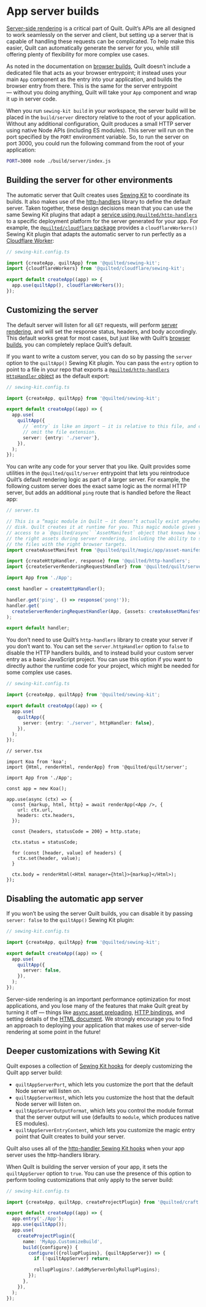 # App server builds

[Server-side rendering](../../server-rendering.md) is a critical part of Quilt. Quilt’s APIs are all designed to work seamlessly on the server and client, but setting up a server that is capable of handling these requests can be complicated. To help make this easier, Quilt can automatically generate the server for you, while still offering plenty of flexibility for more complex use cases.

As noted in the documentation on [browser builds](./browser.md), Quilt doesn’t include a dedicated file that acts as your browser entrypoint; it instead uses your main `App` component as the entry into your application, and builds the browser entry from there. This is the same for the server entrypoint — without you doing anything, Quilt will take your `App` component and wrap it up in server code.

When you run `sewing-kit build` in your workspace, the server build will be placed in the `build/server` directory relative to the root of your application. Without any additional configuration, Quilt produces a small HTTP server using native Node APIs (including ES modules). This server will run on the port specified by the `PORT` environment variable. So, to run the server on port 3000, you could run the following command from the root of your application:

```zsh
PORT=3000 node ./build/server/index.js
```

## Building the server for other environments

The automatic server that Quilt creates uses [Sewing Kit](./TODO) to coordinate its builds. It also makes use of the [http-handlers](./TODO) library to define the default server. Taken together, these design decisions mean that you can use the same Sewing Kit plugins that adapt a [service using `@quilted/http-handlers`](./TODO) to a specific deployment platform for the server generated for your app. For example, the [`@quilted/cloudflare` package](../../../packages/cloudflare) provides a `cloudflareWorkers()` Sewing Kit plugin that adapts the automatic server to run perfectly as a [Cloudflare Worker](https://developers.cloudflare.com/workers/):

```ts
// sewing-kit.config.ts

import {createApp, quiltApp} from '@quilted/sewing-kit';
import {cloudflareWorkers} from '@quilted/cloudflare/sewing-kit';

export default createApp((app) => {
  app.use(quiltApp(), cloudflareWorkers());
});
```

## Customizing the server

The default server will listen for all `GET` requests, will perform [server rendering](../../server-rendering.md), and will set the response status, headers, and body accordingly. This default works great for most cases, but just like with Quilt’s [browser builds](./browsers.md), you can completely replace Quilt’s default.

If you want to write a custom server, you can do so by passing the `server` option to the `quiltApp()` Sewing Kit plugin. You can pass the `entry` option to point to a file in your repo that exports a [`@quilted/http-handlers` `HttpHandler` object](../../../packages/http-handlers) as the default export:

```ts
// sewing-kit.config.ts

import {createApp, quiltApp} from '@quilted/sewing-kit';

export default createApp((app) => {
  app.use(
    quiltApp({
      // `entry` is like an import — it is relative to this file, and can
      // omit the file extension.
      server: {entry: './server'},
    }),
  );
});
```

You can write any code for your server that you like. Quilt provides some utilities in the `@quilted/quilt/server` entrypoint that lets you reintroduce Quilt’s default rendering logic as part of a larger server. For example, the following custom server does the exact same logic as the normal HTTP server, but adds an additional `ping` route that is handled before the React app:

```ts
// server.ts

// This is a “magic module in Quilt — it doesn’t actually exist anywhere on
// disk. Quilt creates it at runtime for you. This magic module gives you
// access to a `@quilted/async` `AssetManifest` object that knows how to resolve
// the right assets during server rendering, including the ability to select
// the files with the right browser targets.
import createAssetManifest from '@quilted/quilt/magic/app/asset-manifest';

import {createHttpHandler, response} from '@quilted/http-handlers';
import {createServerRenderingRequestHandler} from '@quilted/quilt/server';

import App from './App';

const handler = createHttpHandler();

handler.get('ping', () => response('pong!'));
handler.get(
  createServerRenderingRequestHandler(App, {assets: createAssetManifest()}),
);

export default handler;
```

You don’t need to use Quilt’s `http-handlers` library to create your server if you don’t want to. You can set the `server.httpHandler` option to `false` to disable the HTTP handlers builds, and to instead build your custom server entry as a basic JavaScript project. You can use this option if you want to directly author the runtime code for your project, which might be needed for some complex use cases.

```ts
// sewing-kit.config.ts

import {createApp, quiltApp} from '@quilted/sewing-kit';

export default createApp((app) => {
  app.use(
    quiltApp({
      server: {entry: './server', httpHandler: false},
    }),
  );
});
```

```tsx
// server.tsx

import Koa from 'koa';
import {Html, renderHtml, renderApp} from '@quilted/quilt/server';

import App from './App';

const app = new Koa();

app.use(async (ctx) => {
  const {markup, html, http} = await renderApp(<App />, {
    url: ctx.url,
    headers: ctx.headers,
  });

  const {headers, statusCode = 200} = http.state;

  ctx.status = statusCode;

  for (const [header, value] of headers) {
    ctx.set(header, value);
  }

  ctx.body = renderHtml(<Html manager={html}>{markup}</Html>);
});
```

## Disabling the automatic app server

If you won’t be using the server Quilt builds, you can disable it by passing `server: false` to the `quiltApp()` Sewing Kit plugin:

```ts
// sewing-kit.config.ts

import {createApp, quiltApp} from '@quilted/sewing-kit';

export default createApp((app) => {
  app.use(
    quiltApp({
      server: false,
    }),
  );
});
```

Server-side rendering is an important performance optimization for most applications, and you lose many of the features that make Quilt great by turning it off — things like [async asset preloading](../../async.md), [HTTP bindings](../../http.md), and setting details of the [HTML document](../../html.md). We strongly encourage you to find an approach to deploying your application that makes use of server-side rendering at some point in the future!

## Deeper customizations with Sewing Kit

Quilt exposes a collection of [Sewing Kit hooks](./TODO) for deeply customizing the Quilt app server build:

- `quiltAppServerPort`, which lets you customize the port that the default Node server will listen on.
- `quiltAppServerHost`, which lets you customize the host that the default Node server will listen on.
- `quiltAppServerOutputFormat`, which lets you control the module format that the server output will use (defaults to `module`, which produces native ES modules).
- `quiltAppServerEntryContent`, which lets you customize the magic entry point that Quilt creates to build your server.

Quilt also uses all of the [http-handler Sewing Kit hooks](../services.md#deeper-customizations-with-sewing-kit) when your app server uses the http-handlers library.

When Quilt is building the server version of your app, it sets the `quiltAppServer` option to `true`. You can use the presence of this option to perform tooling customizations that only apply to the server build:

```ts
// sewing-kit.config.ts

import {createApp, quiltApp, createProjectPlugin} from '@quilted/craft';

export default createApp((app) => {
  app.entry('./App');
  app.use(quiltApp());
  app.use(
    createProjectPlugin({
      name: 'MyApp.CustomizeBuild',
      build({configure}) {
        configure(({rollupPlugins}, {quiltAppServer}) => {
          if (!quiltAppServer) return;

          rollupPlugins?.(addMyServerOnlyRollupPlugins);
        });
      },
    }),
  );
});
```
